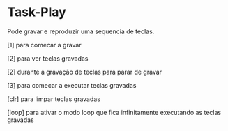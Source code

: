 # Task-Play
Pode gravar e reproduzir uma sequencia de teclas.

<p>[1] para comecar a gravar</p>
<p>[2] para ver teclas gravadas</p>
<p>[2] durante a gravação de teclas para parar de gravar</p>
<p>[3] para comecar a executar teclas gravadas</p>
<p>[clr] para limpar teclas gravadas</p>
<p>[loop] para ativar o modo loop que fica infinitamente executando as teclas gravadas</p>
